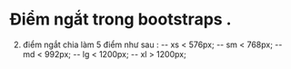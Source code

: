 # Điểm ngắt trong bootstraps .

2. điểm ngắt chia làm 5 điểm như sau :
   -- xs < 576px;
   -- sm < 768px;
   -- md < 992px;
   -- lg < 1200px;
   -- xl > 1200px;
